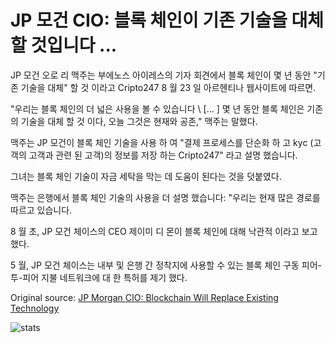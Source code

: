 # JP 모건 CIO: 블록 체인이 기존 기술을 대체할 것입니다 ...

JP 모건 오로 리 맥주는 부에노스 아이레스의 기자 회견에서 블록 체인이 몇 년 동안 "기존 기술을 대체" 할 것 이라고 Cripto247 8 월 23 일 아르헨티나 웹사이트에 따르면.

"우리는 블록 체인의 더 넓은 사용을 볼 수 있습니다 \ [... \] 몇 년 동안 블록 체인은 기존의 기술을 대체 할 것 이다, 오늘 그것은 현재와 공존," 맥주는 말했다.

맥주는 JP 모건이 블록 체인 기술을 사용 하 여 "결제 프로세스를 단순화 하 고 kyc (고객의 고객과 관련 된 고객)의 정보를 저장 하는 Cripto247" 라고 설명 했습니다.

그녀는 블록 체인 기술이 자금 세탁을 막는 데 도움이 된다는 것을 덧붙였다.

맥주는 은행에서 블록 체인 기술의 사용을 더 설명 했습니다: "우리는 현재 많은 경로를 따르고 있습니다.

8 월 초, JP 모건 체이스의 CEO 제이미 디 몬이 블록 체인에 대해 낙관적 이라고 보고 했다.

5 월, JP 모건 체이스는 내부 및 은행 간 정착지에 사용할 수 있는 블록 체인 구동 피어-투-피어 지불 네트워크에 대 한 특허를 제기 했다.

Original source: [JP Morgan CIO: Blockchain Will Replace Existing Technology](https://cointelegraph.com/news/jp-morgan-cio-blockchain-will-replace-existing-technology)

![stats](https://c.statcounter.com/11760860/0/a89fa40b/1/ "stats")